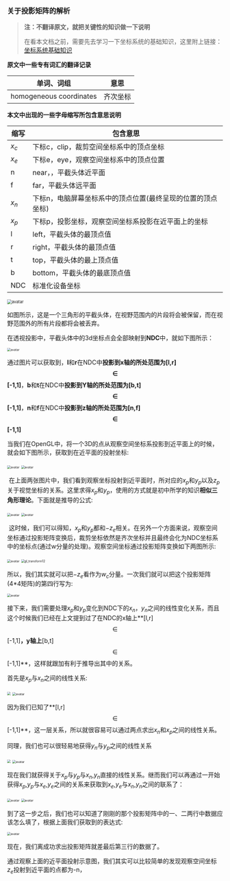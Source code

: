 ### 关于投影矩阵的解析

> **注：不翻译原文，就把关键性的知识做一下说明**
>
> 在看本文档之前，需要先去学习一下坐标系统的基础知识，这里附上链接：[坐标系统基础知识](https://learnopengl-cn.github.io/01%20Getting%20started/08%20Coordinate%20Systems/)

**原文中一些专有词汇的翻译记录**

| 单词、词组              | 意思     |
| ----------------------- | -------- |
| homogeneous coordinates | 齐次坐标 |

**本文中出现的一些字母缩写所包含意思说明**

| 缩写  | 包含意思                                                    |
| ----- | ----------------------------------------------------------- |
| $x_c$ | 下标c，clip，裁剪空间坐标系中的顶点坐标                     |
| $x_e$ | 下标e，eye，观察空间坐标系中的顶点位置                      |
| n     | near，，平截头体近平面                                      |
| f     | far，平截头体远平面                                         |
| $x_n$ | 下标n，电脑屏幕坐标系中的顶点位置(最终呈现的位置的顶点坐标) |
| $x_p$ | 下标p，投影坐标，观察空间坐标系投影在近平面上的坐标         |
| l     | left，平截头体的最顶点值                                    |
| r     | right，平截头体的最顶点值                                   |
| t     | top，平截头体的最上顶点值                                   |
| b     | bottom，平截头体的最底顶点值                                |
| NDC   | 标准化设备坐标                                              |

<img src="C:\Users\adsionli\Desktop\note\Opengl-learning-note\原理性解析\投影矩阵的原理解析\image\gl_frustumclip.png" alt="avatar" style="zoom:67%;" />

​		如图所示，这是一个三角形的平截头体，在视野范围内的片段将会被保留，而在视野范围外的所有片段都将会被丢弃。

​		在透视投影中，平截头体中的3d坐标点会全部映射到**NDC**中，就如下图所示：

<img src="C:\Users\adsionli\Desktop\note\Opengl-learning-note\原理性解析\投影矩阵的原理解析\image\gl_projectionmatrix01.png" alt="avatar" style="zoom: 50%;" />

​		通过图片可以获取到，**l**和**r**在NDC中**投影到x轴的所处范围为[l,r]$$\in$$[-1,1]**，**b**和**t**在NDC中**投影到Y轴的所处范围为[b,t]$$\in$$[-1,1]**，**n**和**f**在NDC中**投影到z轴的所处范围为[n,f]$$\in$$[-1,1]**

​		当我们在OpenGL中，将一个3D的点从观察空间坐标系投影到近平面上的时候，就会如下图所示，获取到在近平面的投射坐标:

<img src="C:\Users\adsionli\Desktop\note\Opengl-learning-note\原理性解析\投影矩阵的原理解析\image\gl_projectionmatrix03.png" alt="avatar" style="zoom: 50%;" />

<img src="C:\Users\adsionli\Desktop\note\Opengl-learning-note\原理性解析\投影矩阵的原理解析\image\gl_projectionmatrix04.png" alt="avatar" style="zoom: 50%;" />

​		在上面两张图片中，我们看到观察坐标投射到近平面时，所对应的$x_p$和$y_p$以及$z_p$关于视觉坐标的关系。这里求得$x_p$和$y_p$，使用的方式就是初中所学的知识**相似三角形理论**。下面就是推导的公式:

<img src="C:\Users\adsionli\Desktop\note\Opengl-learning-note\原理性解析\投影矩阵的原理解析\image\gl_projectionmatrix_eq01.png" alt="avatar" style="zoom:50%;" />

<img src="C:\Users\adsionli\Desktop\note\Opengl-learning-note\原理性解析\投影矩阵的原理解析\image\gl_projectionmatrix_eq02.png" alt="avatar" style="zoom:50%;" />

​		这时候，我们可以得知，$x_p$和$y_p$都和$-z_e$相关。在另外一个方面来说，观察空间坐标通过投影矩阵变换后，裁剪坐标依然是齐次坐标并且最终会化为NDC坐标系中的坐标点(通过w分量的处理)。观察空间坐标通过投影矩阵变换如下两图所示:

<img src="C:\Users\adsionli\Desktop\note\Opengl-learning-note\原理性解析\投影矩阵的原理解析\image\gl_transform08.png" alt="avatar" style="zoom:50%;" />

<img src="C:\Users\adsionli\Desktop\note\Opengl-learning-note\原理性解析\投影矩阵的原理解析\image\gl_transform12.png" alt="gl_transform12" style="zoom:50%;" />

所以，我们其实就可以把$-z_e$看作为$w_c$分量。一次我们就可以把这个投影矩阵(4*4矩阵)的第四行写为:

<img src="C:\Users\adsionli\Desktop\note\Opengl-learning-note\原理性解析\投影矩阵的原理解析\image\gl_projectionmatrix_eq03.png" alt="avatar" style="zoom:50%;" />

接下来，我们需要处理$x_p$和$y_p$变化到NDC下的$x_n$，$y_n$之间的线性变化关系，而且这个时候我们已经在上文提到过了在NDC的x轴上**[l,r]$$\in$$[-1,1]**，y轴上**[b,t]$$\in$$[-1,1]**，这样就跟加有利于推导出其中的关系。

首先是$x_p$与$x_n$之间的线性关系:

<img src="C:\Users\adsionli\Desktop\note\Opengl-learning-note\原理性解析\投影矩阵的原理解析\image\gl_projectionmatrix08.png" style="zoom:50%;" />

<img src="C:\Users\adsionli\Desktop\note\Opengl-learning-note\原理性解析\投影矩阵的原理解析\image\gl_projectionmatrix_eq04.png" alt="avatar" style="zoom:50%;" />

因为我们已知了**[l,r]$$\in$$[-1,1]**，这一层关系，所以就很容易可以通过两点求出$x_n$和$x_p$之间的线性关系。

同理，我们也可以很轻易地获得$y_n$与$y_p$之间的线性关系

<img src="C:\Users\adsionli\Desktop\note\Opengl-learning-note\原理性解析\投影矩阵的原理解析\image\gl_projectionmatrix09.png" style="zoom:50%;" />

<img src="C:\Users\adsionli\Desktop\note\Opengl-learning-note\原理性解析\投影矩阵的原理解析\image\gl_projectionmatrix_eq05.png" alt="avatar" style="zoom:50%;" />

现在我们就获得关于$x_p$与$y_p$与$x_n$,$y_n$直接的线性关系。继而我们可以再通过一开始获得$x_p$,$y_p$与$x_e$,$y_e$之间的关系来获取到$x_e$,$y_e$与$x_n$,$y_n$之间的联系了：

<img src="C:\Users\adsionli\Desktop\note\Opengl-learning-note\原理性解析\投影矩阵的原理解析\image\gl_projectionmatrix_eq06.png" alt="avatar" style="zoom:50%;" />

<img src="C:\Users\adsionli\Desktop\note\Opengl-learning-note\原理性解析\投影矩阵的原理解析\image\gl_projectionmatrix_eq07.png" alt="avatar" style="zoom:50%;" />

到了这一步之后，我们也可以知道了刚刚的那个投影矩阵中的一、二两行中数据应该怎么填了，根据上面我们获取到的表达式:

<img src="C:\Users\adsionli\Desktop\note\Opengl-learning-note\原理性解析\投影矩阵的原理解析\image\gl_projectionmatrix_eq08.png" alt="avatar" style="zoom:50%;" />

现在，我们离成功求出投影矩阵就差最后第三行的数据了。

通过观察上面的近平面投射示意图，我们其实可以比较简单的发现观察空间坐标$z_e$投射到近平面的点都为-n，